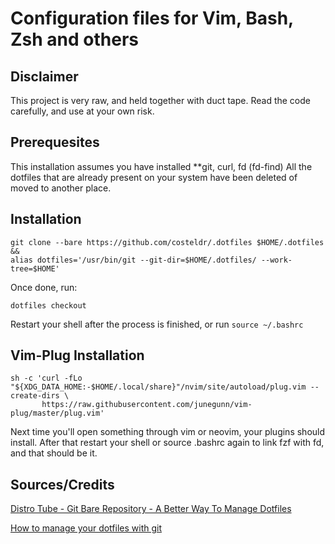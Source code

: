 # Configuration files for Vim, Bash, Zsh and others

## Disclaimer
This project is very raw, and held together with duct tape. Read the code carefully, and use at your own risk.

## Prerequesites
This installation assumes you have installed **git, curl, fd (fd-find)
All the dotfiles that are already present on your system have been deleted of moved to another place.

## Installation

```
git clone --bare https://github.com/costeldr/.dotfiles $HOME/.dotfiles &&
alias dotfiles='/usr/bin/git --git-dir=$HOME/.dotfiles/ --work-tree=$HOME'
```
Once done, run:
```
dotfiles checkout
```
Restart your shell after the process is finished, or run `source ~/.bashrc`

## Vim-Plug Installation

```
sh -c 'curl -fLo "${XDG_DATA_HOME:-$HOME/.local/share}"/nvim/site/autoload/plug.vim --create-dirs \
       https://raw.githubusercontent.com/junegunn/vim-plug/master/plug.vim'
```
       

Next time you'll open something through vim or neovim, your plugins should install.
After that restart your shell or source .bashrc again to link fzf with fd, and that should be it.

## Sources/Credits

[Distro Tube - Git Bare Repository - A Better Way To Manage Dotfiles](https://www.youtube.com/watch?v=tBoLDpTWVOM)

[How to manage your dotfiles with git](https://medium.com/toutsbrasil/how-to-manage-your-dotfiles-with-git-f7aeed8adf8b)
